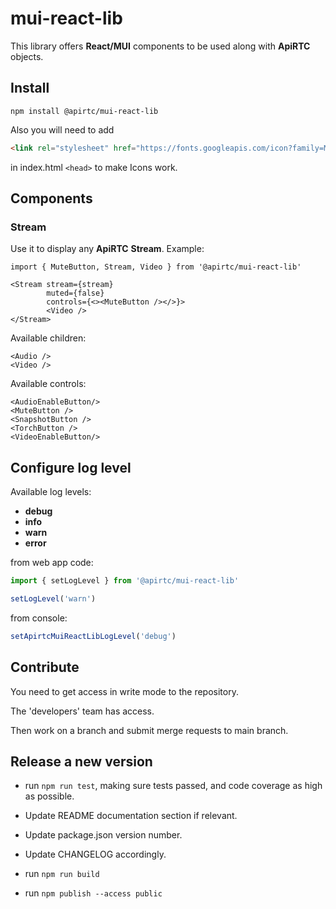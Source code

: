 # mui-react-lib

This library offers **React/MUI** components to be used along with **ApiRTC** objects.

## Install

`npm install @apirtc/mui-react-lib`

Also you will need to add

```html
<link rel="stylesheet" href="https://fonts.googleapis.com/icon?family=Material+Icons" />
```

in index.html `<head>` to make Icons work.

## Components

### Stream

Use it to display any **ApiRTC** **Stream**. Example:

```tsx
import { MuteButton, Stream, Video } from '@apirtc/mui-react-lib'

<Stream stream={stream}
        muted={false}
        controls={<><MuteButton /></>}>
        <Video />
</Stream>
```

Available children:

```tsx
<Audio />
<Video />
```

Available controls:

```tsx
<AudioEnableButton/>
<MuteButton />
<SnapshotButton />
<TorchButton />
<VideoEnableButton/>
```

## Configure log level

Available log levels:

 * **debug**
 * **info**
 * **warn**
 * **error**

from web app code:

```ts
import { setLogLevel } from '@apirtc/mui-react-lib'

setLogLevel('warn')
```

from console:

```js
setApirtcMuiReactLibLogLevel('debug')
```

## Contribute

You need to get access in write mode to the repository.

The 'developers' team has access.

Then work on a branch and submit merge requests to main branch.

## Release a new version

  - run `npm run test`, making sure tests passed, and code coverage as high as possible.

  - Update README documentation section if relevant.

  - Update package.json version number.

  - Update CHANGELOG accordingly.

  - run `npm run build`

  - run `npm publish --access public`
